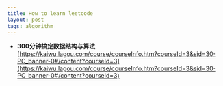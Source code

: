 ```yaml
---
title: How to learn leetcode
layout: post
tags: algorithm
---
```


*  **300分钟搞定数据结构与算法**
[https://kaiwu.lagou.com/course/courseInfo.htm?courseId=3&sid=30-PC_banner-0#/content?courseId=3](https://kaiwu.lagou.com/course/courseInfo.htm?courseId=3&sid=30-PC_banner-0#/content?courseId=3)